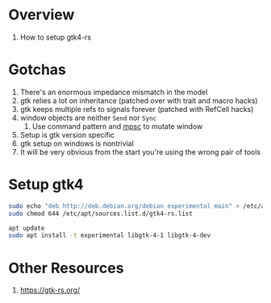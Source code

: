 # Overview
1. How to setup gtk4-rs


# Gotchas
1. There's an enormous impedance mismatch in the model
1. gtk relies a lot on inheritance (patched over with trait and macro hacks)
1. gtk keeps multiple refs to signals forever (patched with RefCell hacks)
1. window objects are neither `Send` nor `Sync`
    1. Use command pattern and [mpsc](https://docs.rs/crossbeam-channel/latest/crossbeam_channel/) to mutate window
1. Setup is gtk version specific
2. gtk setup on windows is nontrivial
1. It will be very obvious from the start you're using the wrong pair of tools


# Setup gtk4
```bash
sudo echo "deb http://deb.debian.org/debian experimental main" > /etc/apt/sources.list.d/gtk4-rs.list
sudo chmod 644 /etc/apt/sources.list.d/gtk4-rs.list

apt update
sudo apt install -t experimental libgtk-4-1 libgtk-4-dev
```


# Other Resources
1. https://gtk-rs.org/
